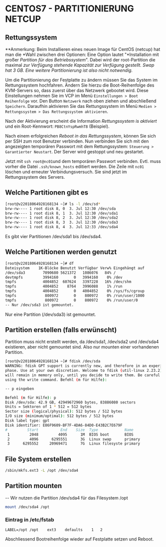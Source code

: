 # CENTOS7 - PARTITIONIERUNG NETCUP

## Rettungssystem

**Anmerkung: Beim Installieren eines neuen Image für CentOS (netcup) hat man die
*Wahl zwischen drei Optionen: Eine Option lautet "*Installation mit großer
*Partition für das Betriebssystem*". Dabei wird der root-Partition die maximal
*zur Verfügung stehende Kapazität zur Verfügung gestellt. Swap hat 3 GB. Eine
*weitere Partitionierung ist also nicht notwendig.**

Um die Partitionierung der Festplatte zu ändern müssen Sie das System im
Rettungssystem hochfahren. Ändern Sie hierzu die Boot-Reihenfolge des
KVM-Servers so, dass zuerst über das Netzwerk gebootet wird. Diese Einstellungen
nehmen Sie im VCP im Menü `Einstellungen > Boot Reihenfolge` vor. Den Button
`Netzwerk` nach oben ziehen und abschließend `Speichern`. Daraufhin aktivieren
Sie das Rettungssystem im Menü `Medien > Rettungssystem > Das Rettungssystem
aktivieren`.

Nach der Aktivierung erscheint die Information *Rettungssystem is aktiviert* und
ein Root-Kennwort: `PB8CtnYspRwmhT8` (Beispiel).

Nach einem erfolgreichen *Reboot in das Rettungssystem*, können Sie sich per SSH
zum root Benutzer verbinden. Nun verbinden Sie sich mit den angezeigten
temporären Passwort mit dem Rettungssystem: `Steuerung > Garantierter Neustart`.
Der Server wird gestoppt und neu gestartet.

Jetzt mit `ssh root@nc01`und dem temporären Passwort verbinden. Evtl. muss
vorher die Datei `.ssh/known_hosts` editiert werden. Die Zeile mit `nc01`
löschen und erneuter Verbindungsversuch. Sie sind jetzt im Rettungssystem des
Servers.

## Welche Partitionen gibt es

```bash
[root@v22018064928168134 ~]# ls -l /dev/sd*
brw-rw---- 1 root disk 8, 0  3. Jul 12:30 /dev/sda
brw-rw---- 1 root disk 8, 1  3. Jul 12:30 /dev/sda1
brw-rw---- 1 root disk 8, 2  3. Jul 12:30 /dev/sda2
brw-rw---- 1 root disk 8, 3  3. Jul 12:30 /dev/sda3
brw-rw---- 1 root disk 8, 4  3. Jul 12:33 /dev/sda4
```
Es gibt vier Partitionen /dev/sda1 bis /dev/sda4.

## Welche Partitionen werden genutzt

```bash
[root@v22018064928168134 ~]# df
Dateisystem    1K-Blöcke Benutzt Verfügbar Verw% Eingehängt auf
/dev/sda3        7090680 5621372   1086076   84% /
devtmpfs         3994160       0   3994160    0% /dev
tmpfs            4004852  607624   3397228   16% /dev/shm
tmpfs            4004852    8764   3996088    1% /run
tmpfs            4004852       0   4004852    0% /sys/fs/cgroup
tmpfs             800972       0    800972    0% /run/user/1000
tmpfs             800972       0    800972    0% /run/user/0
-- Nur /dev/sda3 ist gemountet.
```
Nur eine Partition (/dev/sda3) ist gemountet.

## Partition erstellen (falls erwünscht)

Partition muss nicht erstellt werden, da /dev/sda1, /dev/sda2 und /dev/sda4
existieren, aber nicht gemountet sind. Also nur mounten einer vorhandenen
Partition.

```bash
[root@v22018064928168134 ~]# fdisk /dev/sda
WARNING: fdisk GPT support is currently new, and therefore in an experimental
phase. Use at your own discretion. Welcome to fdisk (util-linux 2.23.2). Changes
will remain in memory only, until you decide to write them. Be careful before
using the write command. Befehl (m für Hilfe):

-- p eingeben

Befehl (m für Hilfe): p
Disk /dev/sda: 42.9 GB, 42949672960 bytes, 83886080 sectors
Units = Sektoren of 1 * 512 = 512 bytes
Sector size (logical/physical): 512 bytes / 512 bytes
I/O size (minimum/optimal): 512 bytes / 512 bytes
Disk label type: gpt
Disk identifier: E86F9609-BF7F-4DA6-84D0-E43B2C7E679F
#         Start          End    Size  Type            Name
 1         2048         4095      1M  BIOS boot       BIOS
 2         4096      6295551      3G  Linux swap      primary
 3      6295552     20969471      7G  Linux filesyste primary
```

## File System erstellen

```bash
/sbin/mkfs.ext3 -L /opt /dev/sda4
```

## Partition mounten

-- Wir nutzen die Partition /dev/sda4 für das Filesystem /opt

```bash
mount /dev/sda4 /opt
```

### Eintrag in /etc/fstab

`LABEL=/opt	/opt	ext3	defaults	1	2`

Abschliessend Bootreihenfolge wieder auf Festplatte setzen und Reboot.
